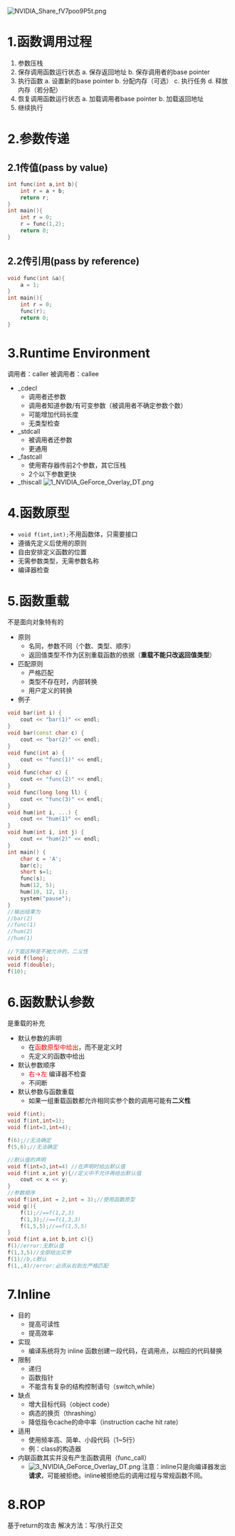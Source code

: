 ![NVIDIA_Share_fV7poo9P5t.png](https://chillcharlie-img.oss-cn-hangzhou.aliyuncs.com/imgae/2023/01/14/8466e1250845ae12437ec7dbcb4e294d_NVIDIA_Share_fV7poo9P5t.png)
# 1.函数调用过程
1. 参数压栈
2. 保存调用函数运行状态
	a. 保存返回地址
	b. 保存调用者的base pointer
3. 执行函数
	a. 设置新的base pointer
	b. 分配内存（可选）
	c. 执行任务
	d. 释放内存（若分配）
4. 恢复调用函数运行状态
	a. 加载调用者base pointer
	b. 加载返回地址
5. 继续执行
# 2.参数传递
## 2.1传值(pass by value)
```cpp
int func(int a,int b){
	int r = a + b;
	return r;	
}
int main(){
	int r = 0;
	r = func(1,2);
	return 0;
}
```
## 2.2传引用(pass by reference)
```cpp
void func(int &a){
	a = 1;
}
int main(){
	int r = 0;
	func(r);
	return 0;
}
```
# 3.Runtime Environment
调用者：caller
被调用者：callee
- \_cdecl
	- 调用者还参数
	- 调用者知道参数/有可变参数（被调用者不确定参数个数）
	- 可能增加代码长度
	- 无类型检查
- \_stdcall
	- 被调用者还参数
	- 更通用
- \_fastcall
	- 使用寄存器传前2个参数，其它压栈
	- 2个以下参数更快
- \_thiscall
![1_NVIDIA_GeForce_Overlay_DT.png](https://chillcharlie-img.oss-cn-hangzhou.aliyuncs.com/imgae/2023/01/15/68d5623f5c5c4184cfbd1ca604fc1ec8_1_NVIDIA_GeForce_Overlay_DT.png)

# 4.函数原型
- `void f(int,int);`不用函数体，只需要接口
- 遵循先定义后使用的原则
- 自由安排定义函数的位置
- 无需参数类型，无需参数名称
- 编译器检查
# 5.函数重载
不是面向对象特有的
- 原则
	- 名同，参数不同（个数、类型、顺序）
	- 返回值类型不作为区别重载函数的依据（**重载不能只改返回值类型**）
- 匹配原则
	- 严格匹配
	- 类型不存在时，内部转换
	- 用户定义的转换
- 例子
```cpp
void bar(int i) {  
	cout << "bar(1)" << endl;  
}  
void bar(const char c) {  
	cout << "bar(2)" << endl;  
}  
void func(int a) {  
	cout << "func(1)" << endl;  
}  
void func(char c) {  
	cout << "func(2)" << endl;  
}  
void func(long long ll) {  
	cout << "func(3)" << endl;  
}  
void hum(int i, ...) {  
	cout << "hum(1)" << endl;  
}  
void hum(int i, int j) {  
	cout << "hum(2)" << endl;  
}  
int main() {  
	char c = 'A';  
	bar(c);  
	short s=1;  
	func(s);  
	hum(12, 5);  
	hum(10, 12, 1);  
	system("pause");  
}  
//输出结果为  
//bar(2)  
//func(1)  
//hum(2)  
//hum(1)  
  
//下面这种是不被允许的，二义性
void f(long);  
void f(double);  
f(10);
```
# 6.函数默认参数
是重载的补充
- 默认参数的声明
	- 在<font color="#ff0000">函数原型中给出</font>，而不是定义时
	- 先定义的函数中给出
- 默认参数顺序
	- <font color="#ff0000">右→左</font> 编译器不检查
	- 不间断
- 默认参数与函数重载
	- 如果一组重载函数都允许相同实参个数的调用可能有**二义性**
```cpp
void f(int);
void f(int,int=1);
void f(int=3,int=4);

f(6);//无法确定
f(5,6);//无法确定
```


```cpp
//默认值的声明
void f(int=3,int=4) //在声明时给出默认值
void f(int x,int y){//定义中不允许再给出默认值
	cout << x << y;
}
//参数顺序
void f(int,int = 2,int = 3);//使用函数原型  
void g(){  
	f(1);//==f(1,2,3)  
	f(1,3);//==f(1,3,3)  
	f(1,5,5);//==f(1,5,5)  
}
void f(int a,int b,int c){}
f()//error:无默认值
f(1,3,5)//全部给出实参
f(1)//b,c默认
f(1,,4)//error:必须从右到左严格匹配
``` 
# 7.Inline
- 目的
	- 提高可读性
	- 提高效率
- 实现
	- 编译系统将为 inline 函数创建一段代码，在调用点，以相应的代码替换
- 限制
	- 递归
	- 函数指针
	- 不能含有复杂的结构控制语句（switch,while）
- 缺点
	- 增大目标代码（object code）
	- 病态的换页（thrashing）
	- 降低指令cache的命中率（instruction cache hit rate）
- 适用
	- 使用频率高、简单、小段代码（1~5行）
	- 例：class的构造器
- 内联函数其实并没有产生函数调用（func_call）
	- ![3_NVIDIA_GeForce_Overlay_DT.png](https://chillcharlie-img.oss-cn-hangzhou.aliyuncs.com/imgae/2023/01/15/3d32157c486b2fa1b0d00df3e1781b56_3_NVIDIA_GeForce_Overlay_DT.png)
注意：inline只是向编译器发出**请求**，可能被拒绝。inline被拒绝后的调用过程与常规函数不同。
# 8.ROP
基于return的攻击
解决方法：写/执行正交
